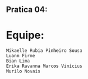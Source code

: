 ## Pratica 04:

# Equipe:
    Mikaelle Rubia Pinheiro Sousa
    Luann Firme
    Bian Lima
    Erika Ravanna Marcos Vinícius
    Murilo Novais